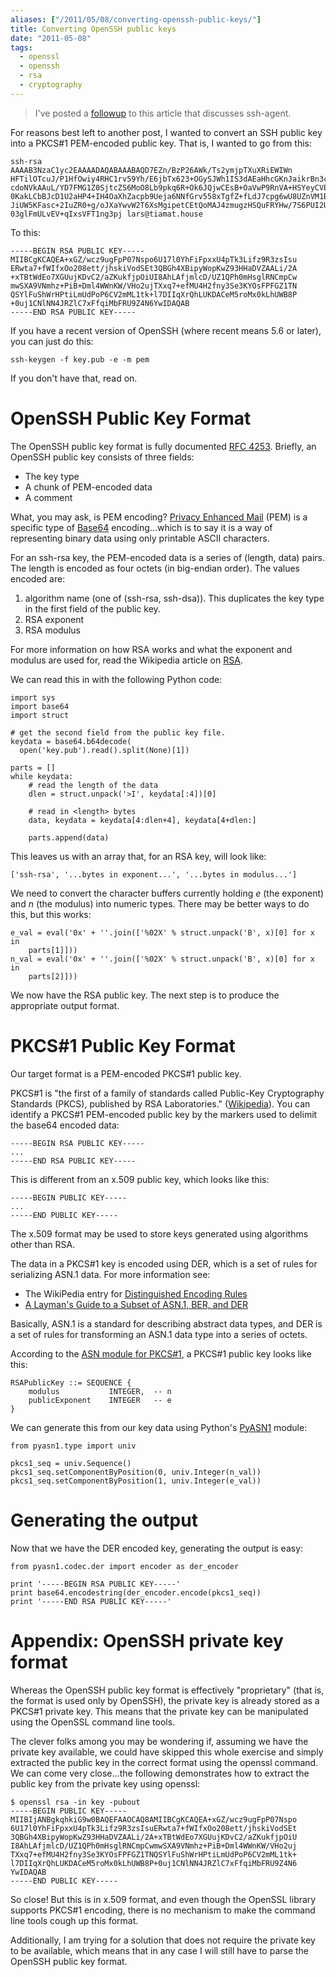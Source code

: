 ```yaml
---
aliases: ["/2011/05/08/converting-openssh-public-keys/"]
title: Converting OpenSSH public keys
date: "2011-05-08"
tags:
  - openssl
  - openssh
  - rsa
  - cryptography
---
```


> I've posted a [followup][1] to this article that discusses ssh-agent.

For reasons best left to another post, I wanted to convert an SSH public key into a PKCS#1 PEM-encoded public key. That is, I wanted to go from this:
    
    
    ssh-rsa AAAAB3NzaC1yc2EAAAADAQABAAABAQD7EZn/BzP26AWk/Ts2ymjpTXuXRiEWIWn
    HFTilOTcuJ/P1HfOwiy4RHC1rv59Yh/E6jbTx623+OGySJWh1IS3dAEaHhcGKnJaikrBn3c
    cdoNVkAAuL/YD7FMG1Z0SjtcZS6MoO8Lb9pkq6R+Ok6JQjwCEsB+OaVwP9RnVA+HSYeyCVE
    0KakLCbBJcD1U2aHP4+IH4OaXhZacpb9Ueja6NNfGrv558xTgfZ+fLdJ7cpg6wU8UZnVM1B
    JiUW5KFasc+2IuZR0+g/oJXaYwvW2T6XsMgipetCEtQoMAJ4zmugzHSQuFRYHw/7S6PUI2U
    03glFmULvEV+qIxsVFT1ng3pj lars@tiamat.house
    

To this:
    
    
    -----BEGIN RSA PUBLIC KEY-----
    MIIBCgKCAQEA+xGZ/wcz9ugFpP07Nspo6U17l0YhFiFpxxU4pTk3Lifz9R3zsIsu
    ERwta7+fWIfxOo208ett/jhskiVodSEt3QBGh4XBipyWopKwZ93HHaDVZAALi/2A
    +xTBtWdEo7XGUujKDvC2/aZKukfjpOiUI8AhLAfjmlcD/UZ1QPh0mHsglRNCmpCw
    mwSXA9VNmhz+PiB+Dml4WWnKW/VHo2ujTXxq7+efMU4H2fny3Se3KYOsFPFGZ1TN
    QSYlFuShWrHPtiLmUdPoP6CV2mML1tk+l7DIIqXrQhLUKDACeM5roMx0kLhUWB8P
    +0uj1CNlNN4JRZlC7xFfqiMbFRU9Z4N6YwIDAQAB
    -----END RSA PUBLIC KEY-----
    

If you have a recent version of OpenSSH (where recent means 5.6 or later), you can just do this:
    
    
    ssh-keygen -f key.pub -e -m pem
    

If you don't have that, read on.

# OpenSSH Public Key Format

The OpenSSH public key format is fully documented [RFC 4253][2]. Briefly, an OpenSSH public key consists of three fields:

  - The key type
  - A chunk of PEM-encoded data
  - A comment

What, you may ask, is PEM encoding? [Privacy Enhanced Mail][3] (PEM) is a specific type of [Base64][4] encoding...which is to say it is a way of representing binary data using only printable ASCII characters.

For an ssh-rsa key, the PEM-encoded data is a series of (length, data) pairs. The length is encoded as four octets (in big-endian order). The values encoded are:

  1. algorithm name (one of (ssh-rsa, ssh-dsa)). This duplicates the key type in the first field of the public key.
  2. RSA exponent
  3. RSA modulus

For more information on how RSA works and what the exponent and modulus are used for, read the Wikipedia article on [RSA][5].

We can read this in with the following Python code:
    
    
    import sys
    import base64
    import struct
    
    # get the second field from the public key file.
    keydata = base64.b64decode(
      open('key.pub').read().split(None)[1])
    
    parts = []
    while keydata:
        # read the length of the data
        dlen = struct.unpack('>I', keydata[:4])[0]
    
        # read in <length> bytes
        data, keydata = keydata[4:dlen+4], keydata[4+dlen:]
    
        parts.append(data)
    

This leaves us with an array that, for an RSA key, will look like:
    
    
    ['ssh-rsa', '...bytes in exponent...', '...bytes in modulus...']
    

We need to convert the character buffers currently holding _e_ (the exponent) and _n_ (the modulus) into numeric types. There may be better ways to do this, but this works:
    
    
    e_val = eval('0x' + ''.join(['%02X' % struct.unpack('B', x)[0] for x in
        parts[1]]))
    n_val = eval('0x' + ''.join(['%02X' % struct.unpack('B', x)[0] for x in
        parts[2]]))
    

We now have the RSA public key. The next step is to produce the appropriate output format.

# PKCS#1 Public Key Format

Our target format is a PEM-encoded PKCS#1 public key.

PKCS#1 is "the first of a family of standards called Public-Key Cryptography Standards (PKCS), published by RSA Laboratories." ([Wikipedia][6]). You can identify a PKCS#1 PEM-encoded public key by the markers used to delimit the base64 encoded data:
    
    
    -----BEGIN RSA PUBLIC KEY-----
    ...
    -----END RSA PUBLIC KEY-----
    

This is different from an x.509 public key, which looks like this:
    
    
    -----BEGIN PUBLIC KEY-----
    ...
    -----END PUBLIC KEY-----
    

The x.509 format may be used to store keys generated using algorithms other than RSA.

The data in a PKCS#1 key is encoded using DER, which is a set of rules for serializing ASN.1 data. For more information see:

  - The WikiPedia entry for [Distinguished Encoding Rules][7]
  - [A Layman's Guide to a Subset of ASN.1, BER, and DER][8]

Basically, ASN.1 is a standard for describing abstract data types, and DER is a set of rules for transforming an ASN.1 data type into a series of octets.

According to the [ASN module for PKCS#1][9], a PKCS#1 public key looks like this:
    
    
    RSAPublicKey ::= SEQUENCE {
        modulus           INTEGER,  -- n
        publicExponent    INTEGER   -- e
    }
    

We can generate this from our key data using Python's [PyASN1][10] module:
    
    
    from pyasn1.type import univ
    
    pkcs1_seq = univ.Sequence()
    pkcs1_seq.setComponentByPosition(0, univ.Integer(n_val))
    pkcs1_seq.setComponentByPosition(1, univ.Integer(e_val))
    

# Generating the output

Now that we have the DER encoded key, generating the output is easy:
    
    
    from pyasn1.codec.der import encoder as der_encoder
    
    print '-----BEGIN RSA PUBLIC KEY-----'
    print base64.encodestring(der_encoder.encode(pkcs1_seq))
    print '-----END RSA PUBLIC KEY-----'
    

# Appendix: OpenSSH private key format

Whereas the OpenSSH public key format is effectively "proprietary" (that is, the format is used only by OpenSSH), the private key is already stored as a PKCS#1 private key. This means that the private key can be manipulated using the OpenSSL command line tools.

The clever folks among you may be wondering if, assuming we have the private key available, we could have skipped this whole exercise and simply extracted the public key in the correct format using the openssl command. We can come very close...the following demonstrates how to extract the public key from the private key using openssl:
    
    
    $ openssl rsa -in key -pubout
    -----BEGIN PUBLIC KEY-----
    MIIBIjANBgkqhkiG9w0BAQEFAAOCAQ8AMIIBCgKCAQEA+xGZ/wcz9ugFpP07Nspo
    6U17l0YhFiFpxxU4pTk3Lifz9R3zsIsuERwta7+fWIfxOo208ett/jhskiVodSEt
    3QBGh4XBipyWopKwZ93HHaDVZAALi/2A+xTBtWdEo7XGUujKDvC2/aZKukfjpOiU
    I8AhLAfjmlcD/UZ1QPh0mHsglRNCmpCwmwSXA9VNmhz+PiB+Dml4WWnKW/VHo2uj
    TXxq7+efMU4H2fny3Se3KYOsFPFGZ1TNQSYlFuShWrHPtiLmUdPoP6CV2mML1tk+
    l7DIIqXrQhLUKDACeM5roMx0kLhUWB8P+0uj1CNlNN4JRZlC7xFfqiMbFRU9Z4N6
    YwIDAQAB
    -----END PUBLIC KEY-----
    

So close! But this is in x.509 format, and even though the OpenSSL library supports PKCS#1 encoding, there is no mechanism to make the command line tools cough up this format.

Additionally, I am trying for a solution that does not require the private key to be available, which means that in any case I will still have to parse the OpenSSH public key format.

[1]: http://blog.oddbit.com/2011/05/09/signing-data-with-ssh-agent/
[2]: http://tools.ietf.org/html/rfc4253#section-6.6
[3]: http://en.wikipedia.org/wiki/Base64#Privacy-enhanced_mail
[4]: http://en.wikipedia.org/wiki/Base64
[5]: http://en.wikipedia.org/wiki/RSA
[6]: http://en.wikipedia.org/wiki/PKCS1
[7]: http://en.wikipedia.org/wiki/Distinguished_Encoding_Rules
[8]: http://luca.ntop.org/Teaching/Appunti/asn1.html
[9]: ftp://ftp.rsasecurity.com/pub/pkcs/pkcs-1/pkcs-1v2-1.asn
[10]: http://pyasn1.sourceforge.net/


